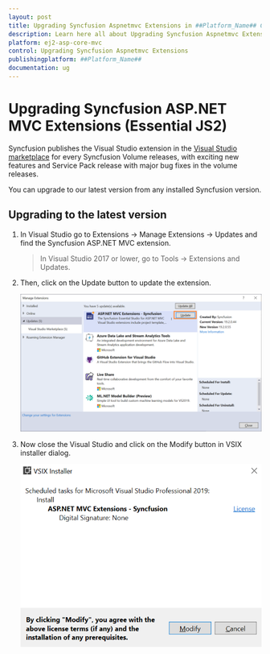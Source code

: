 ```yaml
---
layout: post
title: Upgrading Syncfusion Aspnetmvc Extensions in ##Platform_Name## Component
description: Learn here all about Upgrading Syncfusion Aspnetmvc Extensions in Syncfusion ##Platform_Name## component of syncfusion and more.
platform: ej2-asp-core-mvc
control: Upgrading Syncfusion Aspnetmvc Extensions
publishingplatform: ##Platform_Name##
documentation: ug
---
```


# Upgrading Syncfusion ASP.NET MVC Extensions (Essential JS2)

Syncfusion publishes the Visual Studio extension in the [Visual Studio marketplace](https://marketplace.visualstudio.com/items?itemName=SyncfusionInc.ASPNETMVCExtensions) for every Syncfusion Volume releases, with exciting new features and Service Pack release with major bug fixes in the volume releases.

You can upgrade to our latest version from any installed Syncfusion version.

## Upgrading to the latest version

1. In Visual Studio go to Extensions -> Manage Extensions -> Updates and find the Syncfusion ASP.NET MVC extension.

   > In Visual Studio 2017 or lower, go to Tools -> Extensions and Updates.

2. Then, click on the Update button to update the extension.

   ![Update ASP.NET MVC Extensions](images/UpdateExtensionUI.png)

3. Now close the Visual Studio and click on the Modify button in VSIX installer dialog.

   ![Update ASP.NET MVC Extensions](images/InstallUpdatedVersion.png)